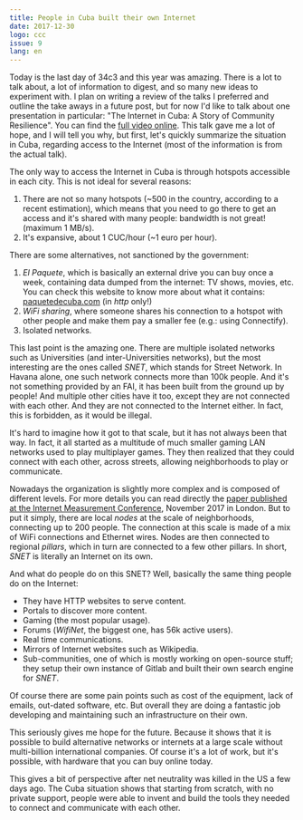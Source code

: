 ```yaml
---
title: People in Cuba built their own Internet
date: 2017-12-30
logo: ccc
issue: 9
lang: en
---
```


Today is the last day of 34c3 and this year was amazing. There is a
lot to talk about, a lot of information to digest, and so many new
ideas to experiment with. I plan on writing a review of the talks I
preferred and outline the take aways in a future post, but for now
I'd like to talk about one presentation in particular: "The Internet in Cuba:
A Story of Community Resilience". You can find the [full video online](https://media.ccc.de/v/34c3-8740-the_internet_in_cuba_a_story_of_community_resilience).
This talk gave me a lot of hope, and I will tell you why, but
first, let's quickly summarize the situation in Cuba, regarding access
to the Internet (most of the information is from the actual talk).

The only way to access the Internet in Cuba is through hotspots accessible in
each city. This is not ideal for several reasons:

1. There are not so many hotspots (~500 in the country, according to a recent
   estimation), which means that you need to go there to get an access and it's
   shared with many people: bandwidth is not great! (maximum 1 MB/s).
2. It's expansive, about 1 CUC/hour (~1 euro per hour).

There are some alternatives, not sanctioned by the government:

1. *El Paquete*, which is basically an external drive you can buy once a week,
   containing data dumped from the internet: TV shows, movies, etc. You can
   check this website to know more about what it contains:
   [paquetedecuba.com](http://paquetedecuba.com) (in *http* only!)
2. *WiFi sharing*, where someone shares his connection to a hotspot with other
   people and make them pay a smaller fee (e.g.: using Connectify).
3. Isolated networks.

This last point is the amazing one. There are multiple isolated networks such as
Universities (and inter-Universities networks), but the most interesting are the
ones called *SNET*, which stands for Street Network. In Havana alone, one such
network connects more than 100k people. And it's not something provided by an
FAI, it has been built from the ground up by people! And multiple other cities
have it too, except they are not connected with each other. And they are not
connected to the Internet either. In fact, this is forbidden, as it would be
illegal.

It's hard to imagine how it got to that scale, but it has not always
been that way. In fact, it all started as a multitude of much smaller
gaming LAN networks used to play multiplayer games. They then realized
that they could connect with each other, across streets, allowing
neighborhoods to play or communicate.

Nowadays the organization is slightly more complex and is composed of different
levels. For more details you can read directly the [paper published at
the Internet Measurement Conference](https://conferences.sigcomm.org/imc/2017/papers/imc17-final186.pdf), November 2017 in London. But to
put it simply, there are local *nodes* at the scale of neighborhoods,
connecting up to 200 people. The connection at this scale is made of a
mix of WiFi connections and Ethernet wires. Nodes are then connected to
regional *pillars*, which in turn are connected to a few other pillars. In
short, *SNET* is literally an Internet on its own.

And what do people do on this SNET? Well, basically the same thing people do on
the Internet:

* They have HTTP websites to serve content.
* Portals to discover more content.
* Gaming (the most popular usage).
* Forums (*WifiNet*, the biggest one, has 56k active users).
* Real time communications.
* Mirrors of Internet websites such as Wikipedia.
* Sub-communities, one of which is mostly working on open-source stuff; they
  setup their own instance of Gitlab and built their own search engine for
  *SNET*.

Of course there are some pain points such as cost of the equipment, lack of
emails, out-dated software, etc. But overall they are doing a fantastic job
developing and maintaining such an infrastructure on their own.

This seriously gives me hope for the future. Because it shows that it
is possible to build alternative networks or internets at a large scale
without multi-billion international companies. Of course it's a lot of
work, but it's possible, with hardware that you can buy online today.

This gives a bit of perspective after net neutrality was killed in the US a few
days ago. The Cuba situation shows that starting from scratch, with no private
support, people were able to invent and build the tools they needed to connect
and communicate with each other.
